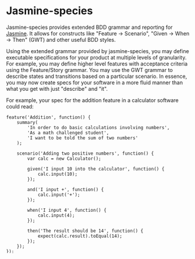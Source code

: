 # Jasmine-species

Jasmine-species provides extended BDD grammar and reporting for 
[Jasmine](http://pivotal.github.com/jasmine). It allows for constructs 
like "Feature -> Scenario", "Given -> When -> Then" (GWT) and other useful BDD styles.

Using the extended grammar provided by jasmine-species, you may define executable 
specifications for your product at multiple levels of granularity. For example, 
you may define higher level features with acceptance criteria using the Feature/Story 
grammar. You may use the GWT grammar to describe states and transitions based on 
a particular scenario. In essence, you may now create specs for your software 
in a more fluid manner than what you get with just "describe" and "it". 

For example, your spec for the addition feature in a calculator software could read:

    feature('Addition', function() {
        summary(
            'In order to do basic calculations involving numbers',
            'As a math challenged student',
            'I want to be told the sum of two numbers'
        );
        
        scenario('Adding two positive numbers', function() {
            var calc = new Calculator();
            
            given('I input 10 into the calculator', function() {
                calc.input(10);
            });
            
            and('I input +', function() {
                calc.input('+');
            });
            
            when('I input 4', function() {
                calc.input(4);
            });
            
            then('The result should be 14', function() {
                expect(calc.result).toEqual(14);
            });
        });
    });

Jasmine-species also comes with a StyledHtmlReporter which is simply an augmentation of the 
TrivialHtmlReporter that ships with Jasmine. The StyledHtmlReporter outputs reports that
include the additional metadata attached to suites and specs by grammar elemens like "summary"
in the example above.
    
## Getting started

For information on how to use Jasmine-species in your product specs, head to the project site at 
[http://rudylattae.github.com/jasmine-species/](http://rudylattae.github.com/jasmine-species/)


## Contribute

I welcome any questions or feedback about bugs and suggestions on how to 
improve jasmine-species.

### As a user

If you like it or think it's complete crap, hit me up on twitter 
[@RudyLattae](http://twitter.com/RudyLattae) and let me know. I appreciate constructive 
criticsms or high fives :)

If you have some suggestions for improvement, please create an issue with details 
of what you would like to see. I'll take a look at it and work with you to either kill 
the idea or implement it.

### As a developer/hacker

The best way to contribute is to fork this project, make your modifications and 
create a pull request. I'll be more than happy to merge in your work.

Please ensure that you provide supporting specs for your contribution. Also if you are 
creating a new feature or fixing a bug, create an issue for it so as to minimize 
duplication of effort.

The [wiki](https://github.com/rudylattae/jasmine-species/wiki) contains rational 
for certain design decisions, some dev notes and even a dry back story. 
Be sure to Check it out before you begin hacking and slashing.


## Maintainer

* [Rudy Lattae](http://bitorb.com)


-----

(c) 2010-2011 - Rudy Lattae. Released under the New BSD License.